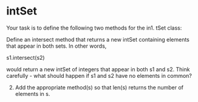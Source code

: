 # intSet

Your task is to define the following two methods for the in1. tSet class:

Define an intersect method that returns a new intSet containing elements that appear in both sets. In other words,

s1.intersect(s2)

would return a new intSet of integers that appear in both s1 and s2. Think carefully - what should happen if s1 and s2 have no elements in common?

2. Add the appropriate method(s) so that len(s) returns the number of elements in s.
